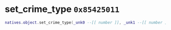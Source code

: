 # set_crime_type `0x85425011`

```lua
natives.object.set_crime_type(_unk0 --[[ number ]], _unk1 --[[ number ]])
```